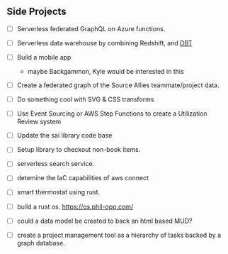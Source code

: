 ## Side Projects

- [ ] Serverless federated GraphQL on Azure functions.
- [ ] Serverless data warehouse by combining Redshift, and [DBT](https://www.getdbt.com/)
- [ ] Build a mobile app
    - maybe Backgammon, Kyle would be interested in this
- [ ] Create a federated graph of the Source Allies teammate/project data.
- [ ] Do something cool with SVG & CSS transforms
- [ ] Use Event Sourcing or AWS Step Functions to create a Utilization Review system
- [ ] Update the sai library code base
- [ ] Setup library to checkout non-book items. 
- [ ] serverless search service. 
- [ ] detemine the IaC capabilities of aws connect
- [ ] smart thermostat using rust. 
- [ ] build a rust os. https://os.phil-opp.com/
- [ ] could a data model be created to back an html based MUD?
- [ ] create a project management tool as a hierarchy of tasks backed by a graph database. 



